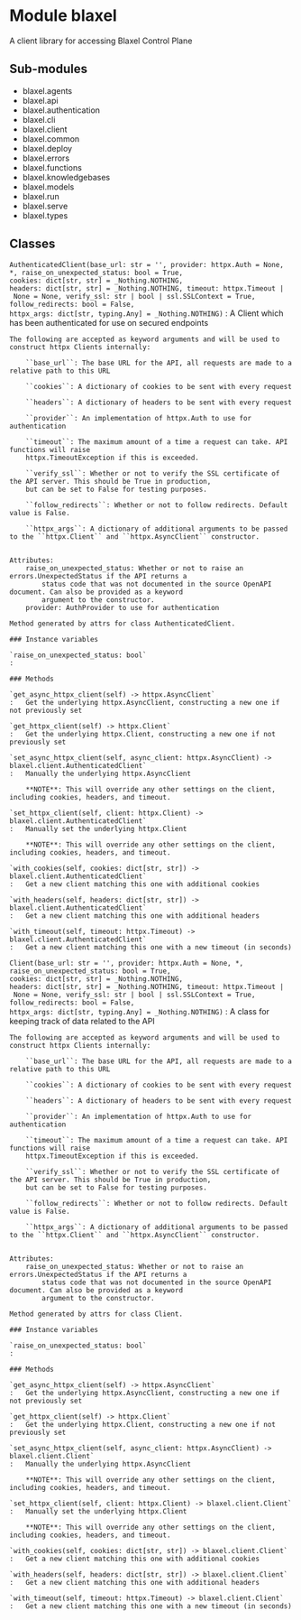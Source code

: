 Module blaxel
=============
A client library for accessing Blaxel Control Plane

Sub-modules
-----------
* blaxel.agents
* blaxel.api
* blaxel.authentication
* blaxel.cli
* blaxel.client
* blaxel.common
* blaxel.deploy
* blaxel.errors
* blaxel.functions
* blaxel.knowledgebases
* blaxel.models
* blaxel.run
* blaxel.serve
* blaxel.types

Classes
-------

`AuthenticatedClient(base_url: str = '', provider: httpx.Auth = None, *, raise_on_unexpected_status: bool = True, cookies: dict[str, str] = _Nothing.NOTHING, headers: dict[str, str] = _Nothing.NOTHING, timeout: httpx.Timeout | None = None, verify_ssl: str | bool | ssl.SSLContext = True, follow_redirects: bool = False, httpx_args: dict[str, typing.Any] = _Nothing.NOTHING)`
:   A Client which has been authenticated for use on secured endpoints
    
    The following are accepted as keyword arguments and will be used to construct httpx Clients internally:
    
        ``base_url``: The base URL for the API, all requests are made to a relative path to this URL
    
        ``cookies``: A dictionary of cookies to be sent with every request
    
        ``headers``: A dictionary of headers to be sent with every request
    
        ``provider``: An implementation of httpx.Auth to use for authentication
    
        ``timeout``: The maximum amount of a time a request can take. API functions will raise
        httpx.TimeoutException if this is exceeded.
    
        ``verify_ssl``: Whether or not to verify the SSL certificate of the API server. This should be True in production,
        but can be set to False for testing purposes.
    
        ``follow_redirects``: Whether or not to follow redirects. Default value is False.
    
        ``httpx_args``: A dictionary of additional arguments to be passed to the ``httpx.Client`` and ``httpx.AsyncClient`` constructor.
    
    
    Attributes:
        raise_on_unexpected_status: Whether or not to raise an errors.UnexpectedStatus if the API returns a
            status code that was not documented in the source OpenAPI document. Can also be provided as a keyword
            argument to the constructor.
        provider: AuthProvider to use for authentication
    
    Method generated by attrs for class AuthenticatedClient.

    ### Instance variables

    `raise_on_unexpected_status: bool`
    :

    ### Methods

    `get_async_httpx_client(self) ‑> httpx.AsyncClient`
    :   Get the underlying httpx.AsyncClient, constructing a new one if not previously set

    `get_httpx_client(self) ‑> httpx.Client`
    :   Get the underlying httpx.Client, constructing a new one if not previously set

    `set_async_httpx_client(self, async_client: httpx.AsyncClient) ‑> blaxel.client.AuthenticatedClient`
    :   Manually the underlying httpx.AsyncClient
        
        **NOTE**: This will override any other settings on the client, including cookies, headers, and timeout.

    `set_httpx_client(self, client: httpx.Client) ‑> blaxel.client.AuthenticatedClient`
    :   Manually set the underlying httpx.Client
        
        **NOTE**: This will override any other settings on the client, including cookies, headers, and timeout.

    `with_cookies(self, cookies: dict[str, str]) ‑> blaxel.client.AuthenticatedClient`
    :   Get a new client matching this one with additional cookies

    `with_headers(self, headers: dict[str, str]) ‑> blaxel.client.AuthenticatedClient`
    :   Get a new client matching this one with additional headers

    `with_timeout(self, timeout: httpx.Timeout) ‑> blaxel.client.AuthenticatedClient`
    :   Get a new client matching this one with a new timeout (in seconds)

`Client(base_url: str = '', provider: httpx.Auth = None, *, raise_on_unexpected_status: bool = True, cookies: dict[str, str] = _Nothing.NOTHING, headers: dict[str, str] = _Nothing.NOTHING, timeout: httpx.Timeout | None = None, verify_ssl: str | bool | ssl.SSLContext = True, follow_redirects: bool = False, httpx_args: dict[str, typing.Any] = _Nothing.NOTHING)`
:   A class for keeping track of data related to the API
    
    The following are accepted as keyword arguments and will be used to construct httpx Clients internally:
    
        ``base_url``: The base URL for the API, all requests are made to a relative path to this URL
    
        ``cookies``: A dictionary of cookies to be sent with every request
    
        ``headers``: A dictionary of headers to be sent with every request
    
        ``provider``: An implementation of httpx.Auth to use for authentication
    
        ``timeout``: The maximum amount of a time a request can take. API functions will raise
        httpx.TimeoutException if this is exceeded.
    
        ``verify_ssl``: Whether or not to verify the SSL certificate of the API server. This should be True in production,
        but can be set to False for testing purposes.
    
        ``follow_redirects``: Whether or not to follow redirects. Default value is False.
    
        ``httpx_args``: A dictionary of additional arguments to be passed to the ``httpx.Client`` and ``httpx.AsyncClient`` constructor.
    
    
    Attributes:
        raise_on_unexpected_status: Whether or not to raise an errors.UnexpectedStatus if the API returns a
            status code that was not documented in the source OpenAPI document. Can also be provided as a keyword
            argument to the constructor.
    
    Method generated by attrs for class Client.

    ### Instance variables

    `raise_on_unexpected_status: bool`
    :

    ### Methods

    `get_async_httpx_client(self) ‑> httpx.AsyncClient`
    :   Get the underlying httpx.AsyncClient, constructing a new one if not previously set

    `get_httpx_client(self) ‑> httpx.Client`
    :   Get the underlying httpx.Client, constructing a new one if not previously set

    `set_async_httpx_client(self, async_client: httpx.AsyncClient) ‑> blaxel.client.Client`
    :   Manually the underlying httpx.AsyncClient
        
        **NOTE**: This will override any other settings on the client, including cookies, headers, and timeout.

    `set_httpx_client(self, client: httpx.Client) ‑> blaxel.client.Client`
    :   Manually set the underlying httpx.Client
        
        **NOTE**: This will override any other settings on the client, including cookies, headers, and timeout.

    `with_cookies(self, cookies: dict[str, str]) ‑> blaxel.client.Client`
    :   Get a new client matching this one with additional cookies

    `with_headers(self, headers: dict[str, str]) ‑> blaxel.client.Client`
    :   Get a new client matching this one with additional headers

    `with_timeout(self, timeout: httpx.Timeout) ‑> blaxel.client.Client`
    :   Get a new client matching this one with a new timeout (in seconds)